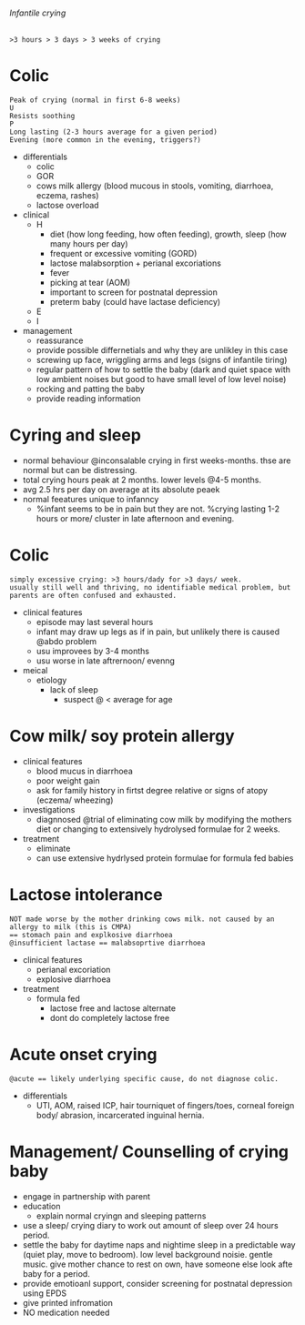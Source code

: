 ###### Infantile crying
    >3 hours > 3 days > 3 weeks of crying

# Colic
    Peak of crying (normal in first 6-8 weeks)
    U
    Resists soothing
    P
    Long lasting (2-3 hours average for a given period)
    Evening (more common in the evening, triggers?)
- differentials
    + colic
    + GOR
    + cows milk allergy (blood mucous in stools, vomiting, diarrhoea, eczema, rashes)
    + lactose overload 
- clinical
    + H
        * diet (how long feeding, how often feeding), growth, sleep (how many hours per day)
        * frequent or excessive vomiting (GORD)
        * lactose malabsorption + perianal excoriations
        * fever
        * picking at tear (AOM)
        * important to screen for postnatal depression
        * preterm baby (could have lactase deficiency)
    + E
    + I
- management
    + reassurance
    + provide possible differnetials and why they are unlikley in this case
    + screwing up face, wriggling arms and legs (signs of infantile tiring)
    + regular pattern of how to settle the baby (dark and quiet space with low ambient noises but good to have small level of low level noise)
    + rocking and patting the baby
    + provide reading information

# Cyring and sleep
- normal behaviour @inconsalable crying in first weeks-months. thse are normal but can be distressing.
- total crying hours peak at 2 months. lower levels @4-5 months.
- avg 2.5 hrs per day on average at its absolute peaek
- normal feeatures unique to infanncy
    + %infant seems to be in pain but they are not. %crying lasting 1-2 hours or more/ cluster in late afternoon and evening.

# Colic
    simply excessive crying: >3 hours/dady for >3 days/ week.
    usually still well and thriving, no identifiable medical problem, but parents are often confused and exhausted.
- clinical features
    + episode may last several hours
    + infant may draw up legs as if in pain, but unlikely there is caused @abdo problem
    + usu improvees by 3-4 months
    + usu worse in late aftrernoon/ evenng
- meical
    + etiology
        * lack of sleep
            - suspect @ < average for age



# Cow milk/ soy protein allergy
- clinical features
    + blood mucus in diarrhoea
    + poor weight gain
    + ask for family history in firtst degree relative or signs of atopy (eczema/ wheezing)
- investigations
    + diagnnosed @trial of eliminating cow milk by  modifying the mothers diet or changing to extensively hydrolysed formulae for 2 weeks.
- treatment
    + eliminate 
    + can use extensive hydrlysed protein formulae for formula fed babies

# Lactose intolerance
    NOT made worse by the mother drinking cows milk. not caused by an allergy to milk (this is CMPA)
    == stomach pain and explkosive diarrhoea
    @insufficient lactase == malabsoprtive diarrhoea
- clinical features
    + perianal excoriation
    + explosive diarrhoea
- treatment
    + formula fed
        * lactose free and lactose alternate
        * dont do completely lactose free


# Acute onset crying
    @acute == likely underlying specific cause, do not diagnose colic.
- differentials
    + UTI, AOM, raised ICP, hair tourniquet of fingers/toes, corneal foreign body/ abrasion, incarcerated inguinal hernia.



# Management/ Counselling of crying baby
- engage in partnership with parent
- education
    + explain normal cryingn and sleeping patterns
- use a sleep/ crying diary to work out amount of sleep over 24 hours period.
- settle the baby for daytime naps and nightime sleep in a predictable way (quiet play, move to bedroom). low level background noisie. gentle music. give mother chance to rest on own, have someone else look afte baby for a period. 
- provide emotioanl support, consider screening for postnatal depression using EPDS
- give printed infromation
- NO medication needed
